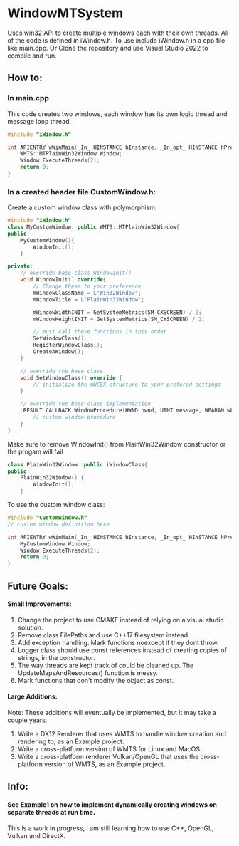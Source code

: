 # WindowMTSystem

Uses win32 API to create multiple windows each with their own threads.
All of the code is defined in iWindow.h. To use include iWindow.h in a cpp file like main.cpp.
Or Clone the repository and use Visual Studio 2022 to compile and run.


## How to:
### In main.cpp
This code creates two windows, each window has its own logic thread and message loop thread. 

```cpp
#include "iWindow.h"

int APIENTRY wWinMain(_In_ HINSTANCE hInstance, _In_opt_ HINSTANCE hPrevInstance, _In_ LPWSTR lpCmdLine, _In_ int nCmdShow) {
	WMTS::MTPlainWin32Window Window;
	Window.ExecuteThreads(2);
	return 0;
}
```

### In a created header file CustomWindow.h:
Create a custom window class with polymorphism:
```cpp
#include "iWindow.h"
class MyCustomWindow: public WMTS::MTPlainWin32Window{
public:
	MyCustomWindow(){
		WindowInit();
	}

private:
	// override base class WindowInit()
	void WindowInit() override{
		// Change these to your preference
		mWindowClassName = L"Win32Window";
		mWindowTitle = L"PlainWin32Window";

		mWindowWidthINIT = GetSystemMetrics(SM_CXSCREEN) / 2;
		mWindowHeightINIT = GetSystemMetrics(SM_CYSCREEN) / 2;

		// must call these functions in this order
		SetWindowClass();
		RegisterWindowClass();
		CreateAWindow();
	}

	// override the base class
	void SetWindowClass() override {
		// initialize the mWCEX structure to your prefered settings	
	}

	// override the base class implementation
	LRESULT CALLBACK WindowProcedure(HWND hwnd, UINT message, WPARAM wParam, LPARAM lParam) override{
		// custom window procedure
	}
}
```

Make sure to remove WindowInit() from PlainWin32Window constructor or the progam will fail
```cpp
class PlainWin32Window :public iWindowClass{
public:
	PlainWin32Window() {
		WindowInit(); 
	}
```
To use the custom window class:
```cpp
#include "CustomWindow.h"
// custom window definition here

int APIENTRY wWinMain(_In_ HINSTANCE hInstance, _In_opt_ HINSTANCE hPrevInstance, _In_ LPWSTR lpCmdLine, _In_ int nCmdShow) {
	MyCustomWindow Window;
	Window.ExecuteThreads(2);
	return 0;
}
```
  

## Future Goals:

#### Small Improvements:
1. Change the project to use CMAKE instead of relying on a visual studio solution.
2. Remove class FilePaths and use C++17 filesystem instead.
3. Add exception handling. Mark functions noexcept if they dont throw.
4. Logger class should use const references instead of creating copies of strings, in the constructor.
5. The way threads are kept track of could be cleaned up. The UpdateMapsAndResources() function is messy.
6. Mark functions that don't modify the object as const.

#### Large Additions:
Note: These additions will eventually be implemented, but it may take a couple years.
1. Write a DX12 Renderer that uses WMTS to handle window creation and rendering to, as an Example project.
2. Write a cross-platform version of WMTS for Linux and MacOS.
3. Write a cross-platform renderer Vulkan/OpenGL that uses the cross-platform version of WMTS, as an Example project.


## Info:
#### See Example1 on how to implement dynamically creating windows on separate threads at run time.


This is a work in progress, I am still learning how to use C++, OpenGL, Vulkan and DirectX.